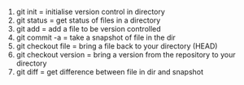 1. git init             = initialise version control in directory 
2. git status           = get status of files in a directory 
3. git add              = add a file to be version controlled 
4. git commit -a        = take a snapshot of file in the dir
5. git checkout file    =  bring a file back to your directory (HEAD)
6. git checkout version = bring a version from the repository to your directory 
7. git diff             = get difference between file in dir and snapshot
